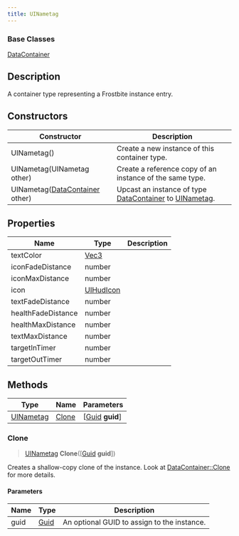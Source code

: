 ```yaml
---
title: UINametag
---
```

### Base Classes

[DataContainer](/vext/ref/shared/class/datacontainer)

## Description

A container type representing a Frostbite instance entry.

## Constructors

| Constructor                                                          | Description                                                                                               |
| -------------------------------------------------------------------- | --------------------------------------------------------------------------------------------------------- |
| UINametag()                                                          | Create a new instance of this container type.                                                             |
| UINametag(UINametag other)                                           | Create a reference copy of an instance of the same type.                                                  |
| UINametag([DataContainer](/vext/ref/shared/class/datacontainer) other) | Upcast an instance of type [DataContainer](/vext/ref/shared/class/datacontainer) to [UINametag](UINametag). |

## Properties

| Name               | Type                              | Description |
| ------------------ | --------------------------------- | ----------- |
| textColor          | [Vec3](/vext/ref/shared/class/Vec3) |             |
| iconFadeDistance   | number                            |             |
| iconMaxDistance    | number                            |             |
| icon               | [UIHudIcon](UIHudIcon)            |             |
| textFadeDistance   | number                            |             |
| healthFadeDistance | number                            |             |
| healthMaxDistance  | number                            |             |
| textMaxDistance    | number                            |             |
| targetInTimer      | number                            |             |
| targetOutTimer     | number                            |             |

## Methods

| Type                   | Name            | Parameters                                     |
| ---------------------- | --------------- | ---------------------------------------------- |
| [UINametag](UINametag) | [Clone](#clone) | \[[Guid](/vext/ref/shared/class/guid) **guid**\] |

### Clone

> [UINametag](UINametag) **Clone**(\[[Guid](/vext/ref/shared/class/guid) **guid**\])

Creates a shallow-copy clone of the instance. Look at [DataContainer::Clone](/vext/ref/shared/class/datacontainer#clone) for more details.

#### Parameters

| Name | Type         | Description                                 |
| ---- | ------------ | ------------------------------------------- |
| guid | [Guid](Guid) | An optional GUID to assign to the instance. |
